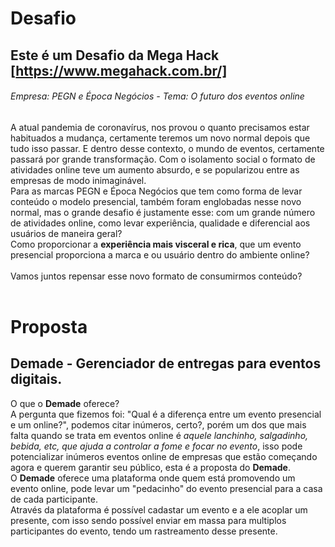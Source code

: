 # Desafio

## Este é um Desafio da Mega Hack [https://www.megahack.com.br/]

###### Empresa: PEGN e Época Negócios -  Tema: O futuro dos eventos online

  A atual pandemia de coronavírus, nos provou o quanto precisamos estar habituados a mudança, certamente teremos um novo normal depois que tudo isso passar. E dentro desse contexto, o mundo de eventos, certamente passará por grande transformação. Com o isolamento social o formato de atividades online teve um aumento absurdo, e se popularizou entre as empresas de modo inimaginável.<br />
  Para as marcas PEGN e Época Negócios que tem como forma de levar conteúdo o modelo presencial, também foram englobadas nesse novo normal, mas o grande desafio é justamente esse: com um grande número de atividades online, como levar experiência, qualidade e diferencial aos usuários de maneira geral?<br />
  Como proporcionar a **experiência mais visceral e rica**, que um evento presencial proporciona a marca e ou usuário dentro do ambiente online?<br />  
  Vamos juntos repensar esse novo formato de consumirmos conteúdo?<br />
  <br />
  # Proposta
  ## Demade - Gerenciador de entregas para eventos digitais.
  
O que o **Demade** oferece?<br />
  A pergunta que fizemos foi: "Qual é a diferença entre um evento presencial e um online?", podemos citar inúmeros, certo?, porém um dos que mais falta quando se trata em eventos online é _aquele lanchinho, salgadinho, bebida, etc, que ajuda a controlar a fome e focar no evento_, isso pode potencializar inúmeros eventos online de empresas que estão começando agora e querem garantir seu público, esta é a proposta do **Demade**.<br />
  O **Demade** oferece uma plataforma onde quem está promovendo um evento online, pode levar um "pedacinho" do evento presencial para a casa de cada participante.<br />
  Através da plataforma é possível cadastar um evento e a ele acoplar um presente, com isso sendo possível enviar em massa para multiplos participantes do evento, tendo um rastreamento desse presente.<br />
  
  
